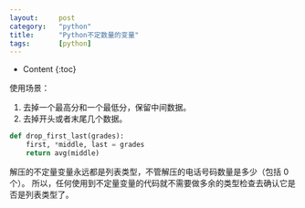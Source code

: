 ```yaml
---
layout:		post
category:	"python"
title:		"Python不定数量的变量"
tags:		[python]
---
```

- Content
{:toc}


使用场景：
1. 去掉一个最高分和一个最低分，保留中间数据。
2. 去掉开头或者末尾几个数据。

```python
def drop_first_last(grades):
    first, *middle, last = grades
    return avg(middle)
```
解压的不定量变量永远都是列表类型，不管解压的电话号码数量是多少（包括 0 个）。 所以，任何使用到不定量变量的代码就不需要做多余的类型检查去确认它是否是列表类型了。



